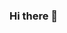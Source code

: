 ### Hi there 👋

<!--
**LucaSalmi/LucaSalmi** is a ✨ _special_ ✨ repository because its `README.md` (this file) appears on your GitHub profile.

Here are some ideas to get you started:

- 🔭 I’m currently studying at KYH in Stockholm
- 🌱 I’m currently learning App Development
- 📫 How to reach me: e-mail: luca.salmi90@gmail.com, LinkedIn: www.linkedin.com/in/luca-salmi-0a46ab21b

My Projects -->


